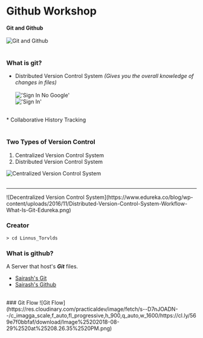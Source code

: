 # **Github Workshop**

**Git and Github** <br/><br/>
![Git and Github](https://fofxacademy.com/wp-content/uploads/2020/01/install-git-for-multiple-users.png) <br/><br/>

### What is git? <br/>
* Distributed Version Control System  *(Gives you the overall knowledge of changes in files)* <br/><br/>
!['Sign In No Google'](https://i.ibb.co/KKST0LQ/changes.png) <br />
!['Sign In'](https://i.ibb.co/jHtgnX2/image.png) <br />
<br/>
* Collaborative History Tracking <br /> <br/>

### Two Types of Version Control
1. Centralized Version Control System
2. Distributed Version Control System

![Centralized Version Control System](https://www.edureka.co/blog/wp-content/uploads/2016/11/Centralized-Version-Control-System-Workflow-What-Is-Git-Edureka.png) <br /> <br/>
<hr/>
![Decentralized Version Control System](https://www.edureka.co/blog/wp-content/uploads/2016/11/Distributed-Version-Control-System-Workflow-What-Is-Git-Edureka.png)<br />

### Creator
    > cd Linnus_Torvlds 

### What is github?
A Server that host's ***Git*** files.
* [Sairash's Git](http://git.sairashgautam.com.np/)
* [Sairash's Github](https://github.com/sairash)
<br />
### Git Flow
![Git Flow](https://res.cloudinary.com/practicaldev/image/fetch/s--D7nJOADN--/c_imagga_scale,f_auto,fl_progressive,h_900,q_auto,w_1600/https://cl.ly/569e7f0bbfaf/download/Image%25202018-08-29%2520at%25208.26.35%2520PM.png)




